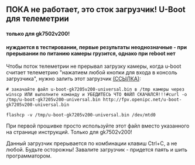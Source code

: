## ПОКА не работает, это сток загрузчик! U-Boot для телеметрии
#### только для gk7502v200!
#### нуждается в тестировании, первые результаты неоднозначные - при прерывании по питанию камеры грузится, однако при reboot нет

Чтобы поток телеметрии не прерывал загрузку камеры, когда u-boot считает телеметрию "нажатием любой кнопки для входа в консоль загрузчика", нужно залить этот загрузчик
 [(ССЫЛКА)](https://github.com/OpenIPC/sandbox-fpv/raw/master/gk7205v200/u-boot-gk7205v200-universal.bin):
```
# закачайте файл u-boot-gk7205v200-universal.bin в /tmp камеры через winscp ИЛИ выполните команду и УБЕДИТЕСЬ ЧТО ФАЙЛ СКАЧАЛСЯ!!!#curl -o /tmp/u-boot-gk7205v200-universal.bin http://fpv.openipc.net/u-boot-gk7205v200-universal.bin

flashcp -v /tmp/u-boot-gk7205v200-universal.bin /dev/mtd0
```
При первой прошивке просто используйте этот файл вместо указанного на странице инструкций. Только для gk7502v200!

Данный загрузчик прерывается по комбинации клавиш Ctrl+C, а не любой. Будьте осторожны! Завалите загрузчик - придется паять и шить программатором.

